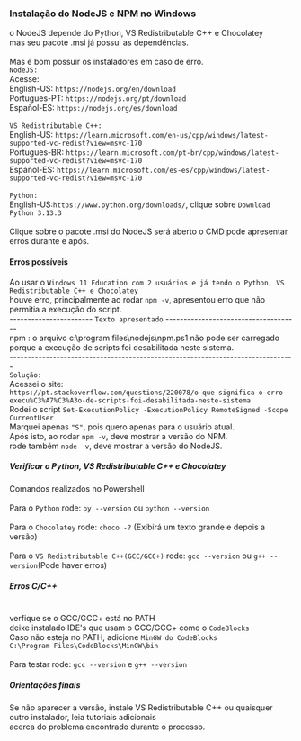 ### Instalação do NodeJS e NPM no Windows

o NodeJS depende do Python, VS Redistributable C++ e Chocolatey
<br>mas seu pacote .msi já possui as dependências.
<br>
<br>Mas é bom possuir os instaladores em caso de erro.
<br>```NodeJS:```
<br>Acesse:
<br>English-US: ```https://nodejs.org/en/download```
<br>Portugues-PT: ```https://nodejs.org/pt/download```
<br>Español-ES: ```https://nodejs.org/es/download```
<br>
<br>```VS Redistributable C++:```
<br>English-US: ```https://learn.microsoft.com/en-us/cpp/windows/latest-supported-vc-redist?view=msvc-170```
<br>Portugues-BR: ```https://learn.microsoft.com/pt-br/cpp/windows/latest-supported-vc-redist?view=msvc-170```
<br>Español-ES: ```https://learn.microsoft.com/es-es/cpp/windows/latest-supported-vc-redist?view=msvc-170```
<br>
<br>```Python:```
<br>English-US:```https://www.python.org/downloads/```, clique sobre ```Download Python 3.13.3```
<br>
<br>Clique sobre o pacote .msi do NodeJS será aberto o CMD pode apresentar erros durante e após.

#### Erros possíveis
Ao usar o ```Windows 11 Education com 2 usuários e já tendo o Python, VS Redistributable C++ e Chocolatey```
<br>houve erro, principalmente ao rodar ```npm -v```, apresentou erro que não permitia a execução do script.
<br>----------------------- ```Texto apresentado``` -------------------------------------
<br>npm : o arquivo c:\program files\nodejs\npm.ps1 não pode ser carregado 
<br>porque a execução de scripts foi desabilitada neste sistema.
<br>-------------------------------------------------------------------------------
<br>```Solução:```
<br>Acessei o site:
<br>```https://pt.stackoverflow.com/questions/220078/o-que-significa-o-erro-execu%C3%A7%C3%A3o-de-scripts-foi-desabilitada-neste-sistema```
<br>Rodei o script ```Set-ExecutionPolicy -ExecutionPolicy RemoteSigned -Scope CurrentUser```
<br>Marquei apenas ```"S"```, pois quero apenas para o usuário atual.
<br>Após isto, ao rodar ```npm -v```, deve mostrar a versão do NPM.
<br>rode também ```node -v```, deve mostrar a versão do NodeJS.

##### Verificar o Python, VS Redistributable C++ e Chocolatey
Comandos realizados no Powershell
<br><br>Para o ```Python``` rode: ```py --version``` ou ```python --version```
<br>
<br>Para o ```Chocolatey``` rode: ```choco -?``` (Exibirá um texto grande e depois a versão)
<br>
<br>Para o ```VS Redistributable C++(GCC/GCC+)``` rode: ```gcc --version``` ou ```g++ --version```(Pode haver erros)
##### Erros C/C++
<br>verfique se o GCC/GCC+ está no PATH
<br>deixe instalado IDE's que usam o GCC/GCC+ como o ```CodeBlocks```
<br>Caso não esteja no PATH, adicione ```MinGW do CodeBlocks```
<br>```C:\Program Files\CodeBlocks\MinGW\bin```
<br>
<br>Para testar rode: ```gcc --version``` e ```g++ --version```
##### Orientações finais
Se não aparecer a versão, instale  VS Redistributable C++ ou quaisquer outro instalador, leia tutoriais adicionais 
<br>acerca do problema encontrado durante o processo.

